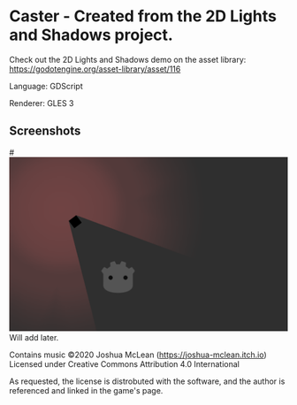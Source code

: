 # Caster - Created from the 2D Lights and Shadows project.

Check out the 2D Lights and Shadows demo on the asset library: https://godotengine.org/asset-library/asset/116

Language: GDScript

Renderer: GLES 3



## Screenshots

#![Screenshot](screenshots/shadows_enabled_example.png) Will add later.

Contains music ©2020 Joshua McLean (https://joshua-mclean.itch.io)
Licensed under Creative Commons Attribution 4.0 International

As requested, the license is distrobuted with the software, and the author is referenced and linked in the game's page.
